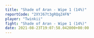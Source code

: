 ```yaml
---
title: "Shade of Aran - Wipe 1 (14%)"
reportCode: "2XYJ67t3gRQqZ4FN"
player: "Twinkii"
fight: "Shade of Aran - Wipe 1 (14%)"
date: 2021-08-23T19:07:58.042000+00:00
---
```

